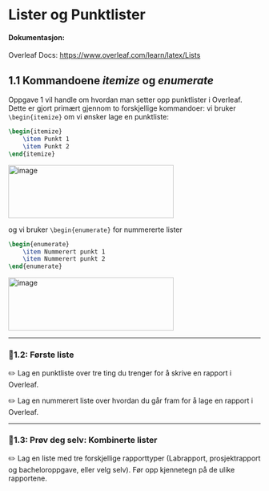 # Lister og Punktlister

#### Dokumentasjon:

Overleaf Docs: https://www.overleaf.com/learn/latex/Lists

## 1.1 Kommandoene *itemize* og *enumerate*

Oppgave 1 vil handle om hvordan man setter opp punktlister i Overleaf. Dette er gjort primært gjennom to forskjellige kommandoer: vi bruker `\begin{itemize}` om vi ønsker lage en punktliste:

```latex
\begin{itemize}
	\item Punkt 1
	\item Punkt 2
\end{itemize}
```
<img width="330" height="106" alt="image" src="https://github.com/user-attachments/assets/85666be5-51f3-4ff9-8546-f576397fb076" />


og vi bruker `\begin{enumerate}` for nummererte lister
```latex
\begin{enumerate}
	\item Nummerert punkt 1
	\item Nummerert punkt 2
\end{enumerate}	
```
<img width="330" height="106" alt="image" src="https://github.com/user-attachments/assets/8417021f-e3b6-44e9-b272-284fd0226bdf" />

---

### 🌱1.2: Første liste

✏️ Lag en punktliste over tre ting du trenger for å skrive en rapport i Overleaf.

✏️ Lag en nummerert liste over hvordan du går fram for å lage en rapport i Overleaf.

---

### 🌳1.3: Prøv deg selv: Kombinerte lister

✏️ Lag en liste med tre forskjellige rapporttyper (Labrapport, prosjektrapport og bacheloroppgave, eller velg selv). Før opp kjennetegn på de ulike rapportene.





